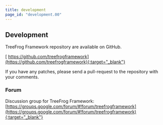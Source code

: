 ```yaml
---
title: development
page_id: "development.00"
---
```


## Development

TreeFrog Framework repository are available on GitHub.

 [<i class="fab fa-github"></i> https://github.com/treefrogframework](https://github.com/treefrogframework){:target="_blank"}

If you have any patches, please send a pull-request to the repository with your comments.


### Forum

Discussion group for TreeFrog Framework: [https://groups.google.com/forum/#!forum/treefrogframework](https://groups.google.com/forum/#!forum/treefrogframework){:target="_blank"}
